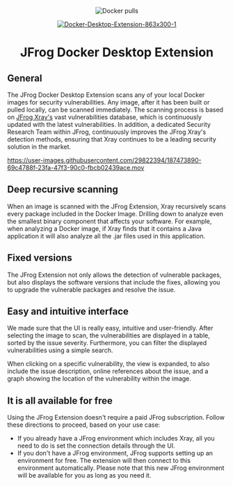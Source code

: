 <div align="center">

![Docker pulls](https://img.shields.io/docker/pulls/jfrog/jfrog-docker-desktop-extension?label=Docker%20Pulls&logo=Docker&style=for-the-badge)

[![Docker-Desktop-Extension-863x300-1](https://user-images.githubusercontent.com/29822394/167862029-11997794-9d66-4688-a5ff-698beebf50e4.png)](https://jfrog.com/blog/get-peace-of-mind-about-security-when-deploying-containers-from-docker-desktop/)

# JFrog Docker Desktop Extension

</div>

## General

The JFrog Docker Desktop Extension scans any of your local Docker images for security vulnerabilities.
Any image, after it has been built or pulled locally, can be scanned immediately.
The scanning process is based on [JFrog Xray's](https://jfrog.com/xray/) vast vulnerabilities database, which is continuously updated with the latest vulnerabilities.
In addition, a dedicated Security Research Team within JFrog, continuously improves the JFrog Xray's detection methods, ensuring that Xray continues to be a leading security solution in the market.

https://user-images.githubusercontent.com/29822394/187473890-69c4788f-23fa-47f3-90c0-fbcb02439ace.mov

## Deep recursive scanning

When an image is scanned with the JFrog Extension, Xray recursively scans every package included in the Docker Image.
Drilling down to analyze even the smallest binary component that affects your software.
For example, when analyzing a Docker image, if Xray finds that it contains a Java application it will also analyze all the .jar files used in this application.

## Fixed versions

The JFrog Extension not only allows the detection of vulnerable packages, but also displays the software versions that include the fixes, allowing you to upgrade the vulnerable packages and resolve the issue.

## Easy and intuitive interface

We made sure that the UI is really easy, intuitive and user-friendly.
After selecting the image to scan, the vulnerabilities are displayed in a table, sorted by the issue severity.
Furthermore, you can filter the displayed vulnerabilities using a simple search.

When clicking on a specific vulnerability, the view is expanded, to also include the issue description, online references about the issue, and a graph showing the location of the vulnerability within the image.

## It is all available for free

Using the JFrog Extension doesn't require a paid JFrog subscription.
Follow these directions to proceed, based on your use case:

- If you already have a JFrog environment which includes Xray, all you need to do is set the connection details through the UI.
- If you don't have a JFrog environment, JFrog supports setting up an environment for free. The extension will then connect to this environment automatically. Please note that this new JFrog environment will be available for you as long as you need it.

##
